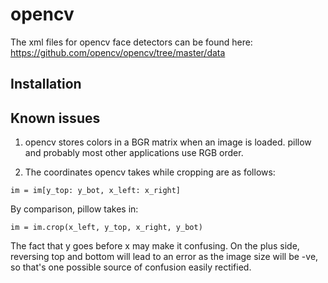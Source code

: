 # opencv

The xml files for opencv face detectors can be found here: https://github.com/opencv/opencv/tree/master/data

## Installation

## Known issues

1. opencv stores colors in a BGR matrix when an image is loaded. pillow and probably most other applications use RGB order.

2. The coordinates opencv takes while cropping are as follows:

```
im = im[y_top: y_bot, x_left: x_right]
```

By comparison, pillow takes in:

```
im = im.crop(x_left, y_top, x_right, y_bot)
```

The fact that y goes before x may make it confusing. On the plus side, reversing top and bottom will lead to an error as the image size will be -ve, so that's one possible source of confusion easily rectified.
